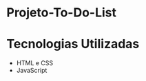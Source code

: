 # Projeto-To-Do-List

<h1> Tecnologias Utilizadas </h1>

<ul>
  <li> HTML e CSS </li>
  <li> JavaScript </li>
</ul>
